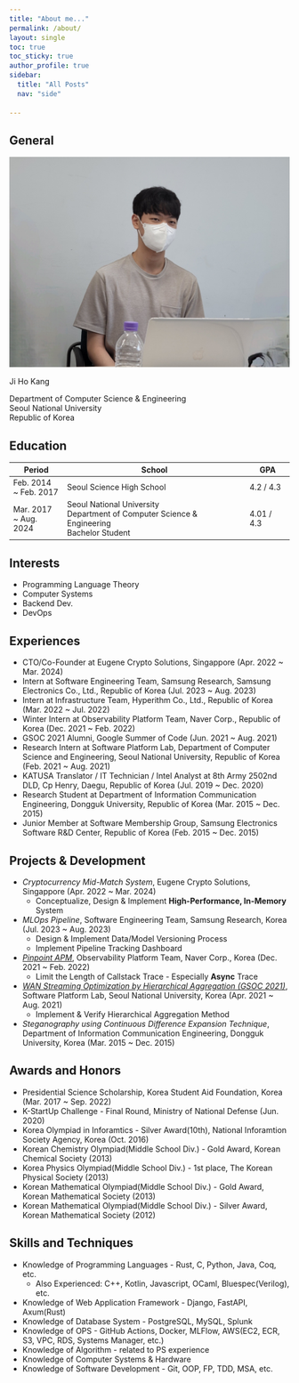 ```yaml
---
title: "About me..."
permalink: /about/
layout: single
toc: true
toc_sticky: true
author_profile: true
sidebar:
  title: "All Posts"
  nav: "side"

---
```


## General

![My Photo](/assets/images/my_photo.jpeg)

Ji Ho Kang

Department of Computer Science & Engineering   
Seoul National University   
Republic of Korea

## Education

|Period|School|GPA|
|------|------|---|
|Feb. 2014 <br> ~ Feb. 2017|Seoul Science High School|4.2 / 4.3|
|Mar. 2017 <br> ~ Aug. 2024|Seoul National University <br> Department of Computer Science & Engineering <br> Bachelor Student|4.01 / 4.3|

## Interests

* Programming Language Theory
* Computer Systems
* Backend Dev.
* DevOps

## Experiences

* CTO/Co-Founder at Eugene Crypto Solutions, Singappore (Apr. 2022 ~ Mar. 2024)
* Intern at Software Engineering Team, Samsung Research, Samsung Electronics Co., Ltd., Republic of Korea (Jul. 2023 ~ Aug. 2023)
* Intern at Infrastructure Team, Hyperithm Co., Ltd., Republic of Korea (Mar. 2022 ~ Jul. 2022)
* Winter Intern at Observability Platform Team, Naver Corp., Republic of Korea (Dec. 2021 ~ Feb. 2022)
* GSOC 2021 Alumni, Google Summer of Code (Jun. 2021 ~ Aug. 2021)
* Research Intern at Software Platform Lab, Department of Computer Science and Engineering, Seoul National University, Republic of Korea (Feb. 2021 ~ Aug. 2021)
* KATUSA Translator / IT Technician / Intel Analyst at 8th Army 2502nd DLD, Cp Henry, Daegu, Republic of Korea (Jul. 2019 ~ Dec. 2020)
* Research Student at Department of Information Communication Engineering, Dongguk University, Republic of Korea (Mar. 2015 ~ Dec. 2015)
* Junior Member at Software Membership Group, Samsung Electronics Software R&D Center, Republic of Korea (Feb. 2015 ~ Dec. 2015)

## Projects & Development

* *Cryptocurrency Mid-Match System*, Eugene Crypto Solutions, Singappore (Apr. 2022 ~ Mar. 2024)
  * Conceptualize, Design & Implement **High-Performance, In-Memory** System
* *MLOps Pipeline*, Software Engineering Team, Samsung Research, Korea (Jul. 2023 ~ Aug. 2023)
  * Design & Implement Data/Model Versioning Process
  * Implement Pipeline Tracking Dashboard
* [*Pinpoint APM*](https://github.com/pinpoint-apm/pinpoint), Observability Platform Team, Naver Corp., Korea (Dec. 2021 ~ Feb. 2022)
  * Limit the Length of Callstack Trace - Especially **Async** Trace
* [*WAN Streaming Optimization by Hierarchical Aggregation (GSOC 2021)*](/nemo-wan-hierarchical-aggregation), Software Platform Lab, Seoul National University, Korea (Apr. 2021 ~ Aug. 2021)
  * Implement & Verify Hierarchical Aggregation Method
* *Steganography using Continuous Difference Expansion Technique*, Department of Information Communication Engineering, Dongguk University, Korea (Mar. 2015 ~ Dec. 2015)

## Awards and Honors

* Presidential Science Scholarship, Korea Student Aid Foundation, Korea (Mar. 2017 ~ Sep. 2022)
* K-StartUp Challenge - Final Round, Ministry of National Defense (Jun. 2020)
* Korea Olympiad in Inforamtics - Silver Award(10th), National Inforamtion Society Agency, Korea (Oct. 2016)
* Korean Chemistry Olympiad(Middle School Div.) - Gold Award, Korean Chemical Society (2013)
* Korea Physics Olympiad(Middle School Div.) - 1st place, The Korean Physical Society (2013)
* Korean Mathematical Olympiad(Middle School Div.) - Gold Award, Korean Mathematical Society (2013)
* Korean Mathematical Olympiad(Middle School Div.) - Silver Award, Korean Mathematical Society (2012)

## Skills and Techniques

* Knowledge of Programming Languages - Rust, C, Python, Java, Coq, etc.
  * Also Experienced: C++, Kotlin, Javascript, OCaml, Bluespec(Verilog), etc.
* Knowledge of Web Application Framework - Django, FastAPI, Axum(Rust)
* Knowledge of Database System - PostgreSQL, MySQL, Splunk
* Knowledge of OPS - GitHub Actions, Docker, MLFlow, AWS(EC2, ECR, S3, VPC, RDS, Systems Manager, etc.)
* Knowledge of Algorithm - related to PS experience
* Knowledge of Computer Systems & Hardware
* Knowledge of Software Development - Git, OOP, FP, TDD, MSA, etc.

